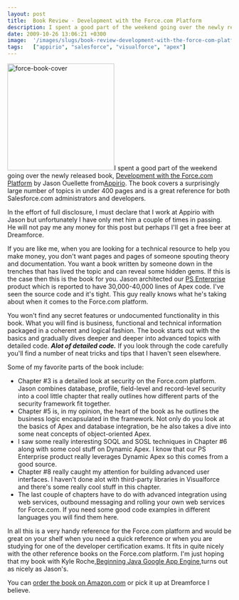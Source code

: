 ```yaml
---
layout: post
title:  Book Review - Development with the Force.com Platform
description: I spent a good part of the weekend going over the newly released book, Development with the Force.com Platform by Jason Ouellette from Appirio . The book covers a surprisingly large number of topics in under 400 pages and is a great reference for both Salesforce.com administrators and developers. In the effort of full disclosure, I must declare that I work at Appirio with Jason but unfortunately I have only met him a couple of times in passing. He will not pay me any money for this post but perh
date: 2009-10-26 13:06:21 +0300
image:  '/images/slugs/book-review-development-with-the-force-com-platform.jpg'
tags:   ["appirio", "salesforce", "visualforce", "apex"]
---
```

<p><a href="http://www.amazon.com/gp/product/0321647734"><img class="alignleft size-full wp-image-1160" title="force-book-cover" src="http://res.cloudinary.com/blog-jeffdouglas-com/image/upload/v1400399510/force-book-cover_hysop8.jpg" alt="force-book-cover" width="240" height="240" /></a>I spent a good part of the weekend going over the newly released book, <a href="http://www.amazon.com/gp/product/0321647734" target="_blank">Development with the Force.com Platform</a> by Jason Ouellette from<a href="http://www.appirio.com" target="_blank">Appirio</a>. The book covers a surprisingly large number of topics in under 400 pages and is a great reference for both Salesforce.com administrators and developers.</p>
<p>In the effort of full disclosure, I must declare that I work at Appirio with Jason but unfortunately I have only met him a couple of times in passing. He will not pay me any money for this post but perhaps I'll get a free beer at Dreamforce.</p>
<p>If you are like me, when you are looking for a technical resource to help you make money, you don't want pages and pages of someone spouting theory and documentation. You want a book written by someone down in the trenches that has lived the topic and can reveal some hidden gems. If this is the case then this is the book for you. Jason architected our <a href="http://www.appirio.com/products/SvcsResource_PSE.php" target="_blank">PS Enterprise</a> product which is reported to have 30,000-40,000 lines of Apex code. I've seen the source code and it's tight. This guy really knows what he's taking about when it comes to the Force.com platform.</p>
<p>You won't find any secret features or undocumented functionality in this book. What you will find is business, functional and technical information packaged in a coherent and logical fashion. The book starts out with the basics and gradually dives deeper and deeper into advanced topics with detailed code. <em><strong>Alot of detailed code.</strong></em> If you look through the code carefully you'll find a number of neat tricks and tips that I haven't seen elsewhere.</p>
<p>Some of my favorite parts of the book include:</p>
<ul>
 <li>Chapter #3 is a detailed look at security on the Force.com platform. Jason combines database, profile, field-level and record-level security into a cool little chapter that really outlines how different parts of the security framework fit together.</li>
 <li>Chapter #5 is, in my opinion, the heart of the book as he outlines the business logic encapsulated in the framework. Not only do you look at the basics of Apex and database integration, be he also takes a dive into some neat concepts of object-oriented Apex.</li>
 <li>I saw some really interesting SOQL and SOSL techniques in Chapter #6 along with some cool stuff on Dynamic Apex. I know that our PS Enterprise product really leverages Dynamic Apex so this comes from a good source.</li>
 <li>Chapter #8 really caught my attention for building advanced user interfaces. I haven't done alot with third-party libraries in Visualforce and there's some really cool stuff in this chapter.</li>
 <li>The last couple of chapters have to do with advanced integration using web services, outbound messaging and rolling your own web services for Force.com. If you need some good code examples in different languages you will find them here.</li>
</ul>
In all this is a very handy reference for the Force.com platform and would be great on your shelf when you need a quick reference or when you are studying for one of the developer certification exams. It fits in quite nicely with the other reference books on the Force.com platform. I'm just hoping that my book with Kyle Roche,<a href="http://links.jeffdouglas.com/book" target="_blank">Beginning Java Google App Engine</a>,turns out as nicely as Jason's.
<p>You can <a href="http://www.amazon.com/gp/product/0321647734" target="_blank">order the book on Amazon.com</a> or pick it up at Dreamforce I believe.</p>

